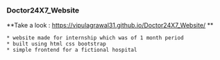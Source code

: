 ### Doctor24X7_Website
**Take a look : https://vipulagrawal31.github.io/Doctor24X7_Website/ **
```
* website made for internship which was of 1 month period
* built using html css bootstrap
* simple frontend for a fictional hospital 
```

